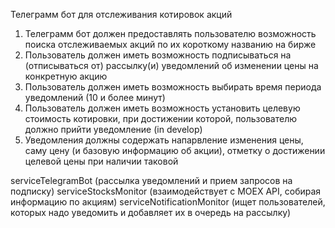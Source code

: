 Телеграмм бот для отслеживания котировок акций
1) Телеграмм бот должен предоставлять пользователю возможность поиска отслеживаемых акций по их короткому названию на бирже
2) Пользователь должен иметь возможность подписываться на (отписываться от) рассылку(и) уведомлений об изменении цены на конкретную акцию
3) Пользователь должен иметь возможность выбирать время периода уведомлений (10 и более минут)
4) Пользователь должен иметь возможность установить целевую стоимость котировки, при достижении которой, пользователю должно прийти уведомление (in develop)
5) Уведомления должны содержать напарвление изменения цены, саму цену (и базовую информацию об акции), отметку о достижении целевой цены при наличии таковой




serviceTelegramBot (рассылка уведомлений и прием запросов на подписку)
serviceStocksMonitor (взаимодействует с MOEX API, собирая информацию по акциям)
serviceNotificationMonitor (ищет пользователей, которых надо уведомить и добавляет их в очередь на рассылку)
